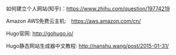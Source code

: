 如何建立个人网站\(知乎\)：https://www.zhihu.com/question/19774219

Amazon AWS免费云主机:　https://aws.amazon.com/cn/

Hugo官网: http://gohugo.io/

Hugo静态网站生成器中文教程: http://nanshu.wang/post/2015-01-31/

